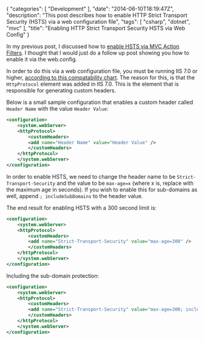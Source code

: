 {
   "categories": [ "Development" ],
   "date": "2014-06-10T18:19:47Z",
   "description": "This post describes how to enable HTTP Strict Transport Security (HSTS) via a web configuration file",
   "tags": [ "csharp", "dotnet", "mvc" ],
   "title": "Enabling HTTP Strict Transport Security HSTS via Web Config"
}

In my previous post, I discussed how to [enable HSTS via MVC Action Filters](/article/2014/04/enabling-http-strict-transport-security-hsts-via-asp-net-mvc-actionfilters/). I thought that I would just do a follow up post showing you how to enable it via the web.config. <!--more-->

In order to do this via a web configuration file, you must be running IIS 7.0 or higher, [according to this compatability chart](http://www.iis.net/configreference/system.webserver/httpprotocol/customheaders#002). The reason for this, is that the `HttpProtocol` element was added in IIS 7.0. This is the element that is responsible for generating custom headers.

Below is a small sample configuration that enables a custom header called `Header Name` with the value `Header Value`:

```xml
<configuration>
	<system.webServer>
	<httpProtocol>
		<customHeaders>
		<add name="Header Name" value="Header Value" />
		</customHeaders>
	</httpProtocol>
	</system.webServer>
</configuration>
```

In order to enable HSTS, we need to change the header name to be `Strict-Transport-Security` and the value to be `max-age=x` (where x is, replace with the maximum age in seconds). If you wish to enable this for sub-domains as well, append `; includeSubDomains` to the header value. 

The end result for enabling HSTS with a 300 second limit is:

```xml
<configuration>
	<system.webServer>
	<httpProtocol>
		<customHeaders>
		<add name="Strict-Transport-Security" value="max-age=300" />
		</customHeaders>
	</httpProtocol>
	</system.webServer>
</configuration>
```

Including the sub-domain protection:

```xml
<configuration>
	<system.webServer>
	<httpProtocol>
		<customHeaders>
		<add name="Strict-Transport-Security" value="max-age=300; includeSubDomains" />
		</customHeaders>
	</httpProtocol>
	</system.webServer>
</configuration>
```
